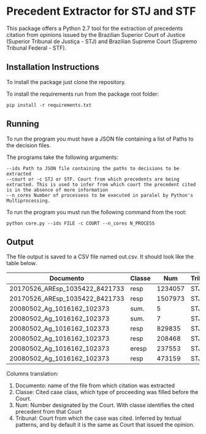 # Precedent Extractor for STJ and STF

This package offers a Python 2.7 tool for the extraction of precedents citation from opinions issued by the Brazilian Superior Court of Justice (Superior Tribunal de Justiça - STJ) and Brazilian Supreme Court (Supremo Tribunal Federal - STF). 



## Installation Instructions

To install the package just clone the repository.

To install the requirements run from the package root folder:

```
pip install -r requirements.txt
```

## Running

To run the program you must have a JSON file containing a list of Paths to the decision files.

The programs take the following arguments:

```
--ids Path to JSON file containing the paths to decisions to be extracted
--court or -c STJ or STF. Court from which precedents are being extracted. This is used to infer from which court the precedent cited is in the absence of more information
--n_cores Number of processess to be executed in paralel by Python's Multiprocessing.
```

To run the program you must  run the following command from the root:

```
python core.py --ids FILE -c COURT --n_cores N_PROCESS
```

## Output

The file output is saved to a CSV file named out.csv. It should look like the table below.

| Documento                               | Classe | Num     | Tribunal |
|-----------------------------------------|--------|---------|----------|
| 20170526_AREsp_1035422_8421733 | resp   | 1234057 | STJ      |
| 20170526_AREsp_1035422_8421733 | resp   | 1507973 | STJ      |
| 20080502_Ag_1016162_102373     | sum\.  | 5       | STJ      |
| 20080502_Ag_1016162_102373     | sum\.  | 7       | STJ      |
| 20080502_Ag_1016162_102373     | resp   | 829835  | STJ      |
| 20080502_Ag_1016162_102373     | resp   | 208468  | STJ      |
| 20080502_Ag_1016162_102373     | eresp  | 237553  | STJ      |
| 20080502_Ag_1016162_102373     | resp   | 473159  | STJ      |


Columns translation:

  1. Documento: name of the file from which citation was extracted
  2. Classe: Cited case class, which type of proceeding was filled before the Court.
  3. Num: Number designated by the Court. With classe identifies the cited precedent from that Court
  4. Tribunal: Court from which the case was cited. Inferred by textual patterns, and by default it is the same as Court that issued the opinion.
